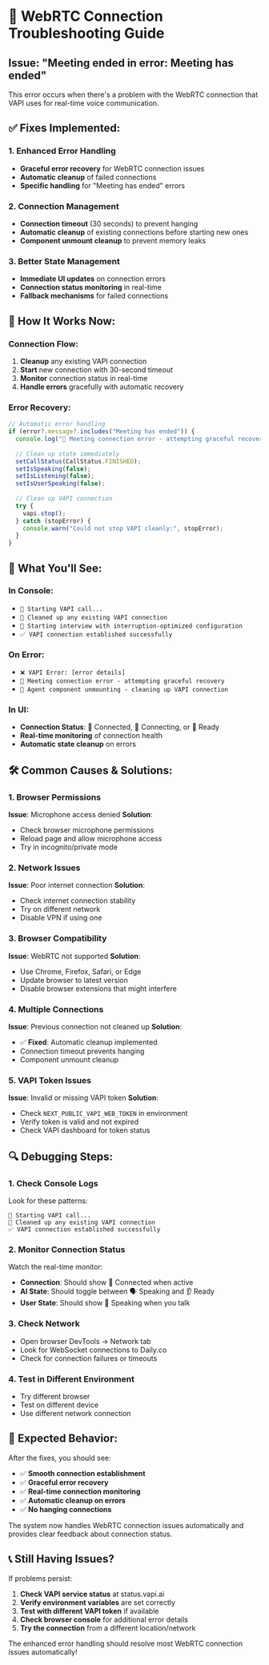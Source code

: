 # 🔧 WebRTC Connection Troubleshooting Guide

## Issue: "Meeting ended in error: Meeting has ended"

This error occurs when there's a problem with the WebRTC connection that VAPI uses for real-time voice communication.

## ✅ **Fixes Implemented:**

### **1. Enhanced Error Handling**
- **Graceful error recovery** for WebRTC connection issues
- **Automatic cleanup** of failed connections
- **Specific handling** for "Meeting has ended" errors

### **2. Connection Management**
- **Connection timeout** (30 seconds) to prevent hanging
- **Automatic cleanup** of existing connections before starting new ones
- **Component unmount cleanup** to prevent memory leaks

### **3. Better State Management**
- **Immediate UI updates** on connection errors
- **Connection status monitoring** in real-time
- **Fallback mechanisms** for failed connections

## 🚀 **How It Works Now:**

### **Connection Flow:**
1. **Cleanup** any existing VAPI connection
2. **Start** new connection with 30-second timeout
3. **Monitor** connection status in real-time
4. **Handle errors** gracefully with automatic recovery

### **Error Recovery:**
```typescript
// Automatic error handling
if (error?.message?.includes("Meeting has ended")) {
  console.log("🔄 Meeting connection error - attempting graceful recovery");
  
  // Clean up state immediately
  setCallStatus(CallStatus.FINISHED);
  setIsSpeaking(false);
  setIsListening(false);
  setIsUserSpeaking(false);
  
  // Clean up VAPI connection
  try {
    vapi.stop();
  } catch (stopError) {
    console.warn("Could not stop VAPI cleanly:", stopError);
  }
}
```

## 🎯 **What You'll See:**

### **In Console:**
- `🎯 Starting VAPI call...`
- `🧹 Cleaned up any existing VAPI connection`
- `🚀 Starting interview with interruption-optimized configuration`
- `✅ VAPI connection established successfully`

### **On Error:**
- `❌ VAPI Error: [error details]`
- `🔄 Meeting connection error - attempting graceful recovery`
- `🧹 Agent component unmounting - cleaning up VAPI connection`

### **In UI:**
- **Connection Status**: 🔗 Connected, 🔄 Connecting, or 📱 Ready
- **Real-time monitoring** of connection health
- **Automatic state cleanup** on errors

## 🛠️ **Common Causes & Solutions:**

### **1. Browser Permissions**
**Issue**: Microphone access denied
**Solution**: 
- Check browser microphone permissions
- Reload page and allow microphone access
- Try in incognito/private mode

### **2. Network Issues**
**Issue**: Poor internet connection
**Solution**:
- Check internet connection stability
- Try on different network
- Disable VPN if using one

### **3. Browser Compatibility**
**Issue**: WebRTC not supported
**Solution**:
- Use Chrome, Firefox, Safari, or Edge
- Update browser to latest version
- Disable browser extensions that might interfere

### **4. Multiple Connections**
**Issue**: Previous connection not cleaned up
**Solution**: 
- ✅ **Fixed**: Automatic cleanup implemented
- Connection timeout prevents hanging
- Component unmount cleanup

### **5. VAPI Token Issues**
**Issue**: Invalid or missing VAPI token
**Solution**:
- Check `NEXT_PUBLIC_VAPI_WEB_TOKEN` in environment
- Verify token is valid and not expired
- Check VAPI dashboard for token status

## 🔍 **Debugging Steps:**

### **1. Check Console Logs**
Look for these patterns:
```
🎯 Starting VAPI call...
🧹 Cleaned up any existing VAPI connection
✅ VAPI connection established successfully
```

### **2. Monitor Connection Status**
Watch the real-time monitor:
- **Connection**: Should show 🔗 Connected when active
- **AI State**: Should toggle between 🗣️ Speaking and 👂 Ready
- **User State**: Should show 🎤 Speaking when you talk

### **3. Check Network**
- Open browser DevTools → Network tab
- Look for WebSocket connections to Daily.co
- Check for connection failures or timeouts

### **4. Test in Different Environment**
- Try different browser
- Test on different device
- Use different network connection

## 🎉 **Expected Behavior:**

After the fixes, you should see:
- ✅ **Smooth connection establishment**
- ✅ **Graceful error recovery**
- ✅ **Real-time connection monitoring**
- ✅ **Automatic cleanup on errors**
- ✅ **No hanging connections**

The system now handles WebRTC connection issues automatically and provides clear feedback about connection status.

## 📞 **Still Having Issues?**

If problems persist:
1. **Check VAPI service status** at status.vapi.ai
2. **Verify environment variables** are set correctly
3. **Test with different VAPI token** if available
4. **Check browser console** for additional error details
5. **Try the connection** from a different location/network

The enhanced error handling should resolve most WebRTC connection issues automatically!
